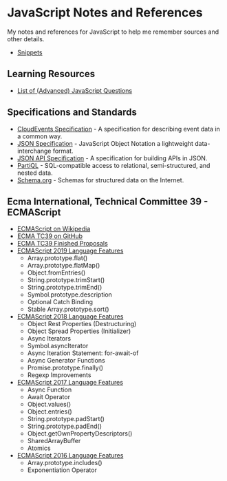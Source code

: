 # JavaScript Notes and References

My notes and references for JavaScript to help me remember sources and other details.

* [Snippets](Snippets.md)

## Learning Resources

* [List of (Advanced) JavaScript Questions](https://github.com/lydiahallie/javascript-questions)

## Specifications and Standards

* [CloudEvents Specification](https://cloudevents.io/) - A specification for describing event data in a common way.
* [JSON Specification](https://www.json.org/) - JavaScript Object Notation a lightweight data-interchange format.
* [JSON API Specification](https://jsonapi.org/) - A specification for building APIs in JSON.
* [PartiQL](https://partiql.org/) - SQL-compatible access to relational, semi-structured, and nested data.
* [Schema.org](https://schema.org/) - Schemas for structured data on the Internet.

## Ecma International, Technical Committee 39 - ECMAScript

* [ECMAScript on Wikipedia](https://en.wikipedia.org/wiki/ECMAScript)
* [ECMA TC39 on GitHub](https://github.com/tc39)
* [ECMA TC39 Finished Proposals](https://github.com/tc39/proposals/blob/master/finished-proposals.md)
* [ECMAScript 2019 Language Features](ES2019.md)
  * Array.prototype.flat()
  * Array.prototype.flatMap()
  * Object.fromEntries()
  * String.prototype.trimStart()
  * String.prototype.trimEnd()
  * Symbol.prototype.description
  * Optional Catch Binding
  * Stable Array.prototype.sort()
* [ECMAScript 2018 Language Features](ES2018.md)
  * Object Rest Properties (Destructuring)
  * Object Spread Properties (Initializer)
  * Async Iterators
  * Symbol.asyncIterator
  * Async Iteration Statement: for-await-of
  * Async Generator Functions
  * Promise.prototype.finally()
  * Regexp Improvements
* [ECMAScript 2017 Language Features](ES2017.md)
  * Async Function
  * Await Operator
  * Object.values()
  * Object.entries()
  * String.prototype.padStart()
  * String.prototype.padEnd()
  * Object.getOwnPropertyDescriptors()
  * SharedArrayBuffer
  * Atomics
* [ECMAScript 2016 Language Features](ES2016.md)
  * Array.prototype.includes()
  * Exponentiation Operator


